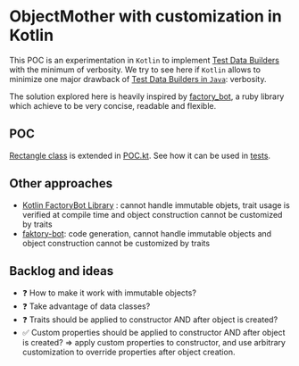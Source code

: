 # ObjectMother with customization in Kotlin

This POC is an experimentation in `Kotlin` to implement [Test Data Builders](http://wiki.c2.com/?TestDataBuilder) with the minimum of verbosity. We try to see here if `Kotlin` allows to minimize one major drawback of [Test Data Builders in `Java`](https://blog.sogilis.com/posts/2019-01-11-object-mother-builder-java/): verbosity.

The solution explored here is heavily inspired by [factory_bot](https://github.com/thoughtbot/factory_bot), a ruby library which achieve to be very concise, readable and flexible.

## POC

[Rectangle class](src/main/kotlin/Rectangle.kt) is extended in [POC.kt](src/test/kotlin/v1/POC.kt). See how it can be used in [tests](src/test/kotlin/v1/Test.kt).

## Other approaches

* [Kotlin FactoryBot Library](https://github.com/gmkseta/k-factory-bot) : cannot handle immutable objets, trait usage is verified at compile time and object construction cannot be customized by traits
* [faktory-bot](https://github.com/raphiz/faktory-bot): code generation, cannot handle immutable objects and object construction cannot be customized by traits

## Backlog and ideas

- :question: How to make it work with immutable objects?
- :question: Take advantage of data classes?
- :question: Traits should be applied to constructor AND after object is created?
- :white_check_mark: Custom properties should be applied to constructor AND after object is created? => apply custom properties to constructor, and use arbitrary customization to override properties after object creation. 
